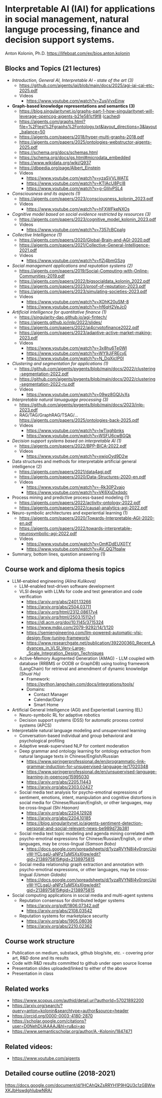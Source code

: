 # Interpretable AI (IAI) for applications in social management, natural languge processing, finance and decision support systems.
Anton Kolonin, Ph.D.
https://lifeboat.com/ex/bios.anton.kolonin

## Blocks and Topics (21 lectures)
- _Introduction, General AI, Interpretable AI - state of the art (3)_
  - https://github.com/aigents/iai/blob/main/docs/2025/agi-iai-cai-etc-2025.pdf
  - Videos
    - https://www.youtube.com/watch?v=ZusjVvxEinw
- **Graph-based knowledge representations and semantics (3)**
  - https://blog.singularitynet.io/graphs-part-1-how-singularitynet-will-leverage-opencog-aigents-b21e581cf9f8 ([cached](https://github.com/aigents/pygents/blob/main/docs/2023/Graphs%20Part%201_%20How%20SingularityNET%20Will%20Leverage%20OpenCog%20%26%20Aigents%20_%20by%20Aigents%20with%20Anton%20Kolonin%20_%20SingularityNET.pdf))
  - https://aigents.com/graphs.html?file=%2Ftest%2Fgraphs%2Fontology.txt&layout_directions=3&layout_balance=50
  - https://aigents.com/papers/2018/hyper-multi-graphs-2018.pdf
  - https://aigents.com/papers/2025/ontologies-webstructor-aigents-2025.pdf
  - https://schema.org/docs/schemas.html
  - https://schema.org/docs/gs.html#microdata_embedded
  - https://www.wikidata.org/wiki/Q937
  - https://dbpedia.org/page/Albert_Einstein
  - Videos
    - https://www.youtube.com/watch?v=yzaSVVLWATE
    - https://www.youtube.com/watch?v=KTIAcU8Pcl8
    - https://www.youtube.com/watch?v=g-GIilvPSL4
- _Consciousness and its aspects (1)_
  - https://aigents.com/papers/2023/consciousness_kolonin_2023.pdf
  - Videos
    - https://www.youtube.com/watch?v=hFXWFkeNXOs
- _Cognitive model based on social evidence restricted by resources (3)_
  - https://aigents.com/papers/2023/cognitive_model_kolonin_2023.pdf
  - Videos
    - https://www.youtube.com/watch?v=7357cBCpalg
- _Collective Intelligence (1)_
  - https://aigents.com/papers/2020/Global-Brain-and-AGI-2020.pdf
  - https://aigents.com/papers/2021/Collective-General-Intelligence-2021.pdf
  - Videos
    - https://www.youtube.com/watch?v=flZj4bmGSzg
- _Social management applications and reputation systems (2)_
  - https://aigents.com/papers/2019/Social-Computing-with-Online-Communities-2019.pdf
  - https://aigents.com/papers/2022/bigsocialdata_kolonin_2022.pdf
  - https://aigents.com/papers/2023/proof-of-reputation-2023.pdf
  - https://aigents.com/papers/2023/simulating-societies-2023.pdf
  - Videos
    - https://www.youtube.com/watch?v=XOhK20uSM-8
    - https://www.youtube.com/watch?v=hf6qH2VeJc0
- _Artificial intelligence for quantitative finance (1)_
  - https://singularity-dao.github.io/agi-fintech/
  - https://aigents.github.io/inlp/2022/slides/
  - https://aigents.com/papers/2022/ai4cryptofinance2022.pdf
  - https://aigents.com/papers/2023/adaptive-active-market-making-2023.pdf
  - Videos
    - https://www.youtube.com/watch?v=3x8hu6Te0WI
    - https://www.youtube.com/watch?v=WY9JjFREcyE
    - https://www.youtube.com/watch?v=N_DqXjcIP0I
- _Clustering and segmentation for applications (1)_
  - https://github.com/aigents/pygents/blob/main/docs/2022/clustering-segmentation-2022.pdf
  - https://github.com/aigents/pygents/blob/main/docs/2022/clustering-segmentation-2022-ru.pdf
  - Videos
    - https://www.youtube.com/watch?v=09wz8GQUvXs
- _Interpretable natural lanuaguage processing (3)_
  - https://github.com/aigents/pygents/blob/main/docs/2023/inlp-2023.pdf
  - RAG/TAG/GraphRAG/TSAG/... https://aigents.com/papers/2025/ontologies-back-2025.pdf
  - Videos
    - https://www.youtube.com/watch?v=IwTixghbnks
    - https://www.youtube.com/watch?v=WSFU6cwBGQk
- _Decision support systems based on interpretable AI (1)_
  - https://aigents.com/papers/2022/BPP-BICA-2022.pdf
  - Videos
    - https://www.youtube.com/watch?v=xwjoOyd9D2w
- Data structures and methods for interpretable artificial general intelligence (2)
  - https://aigents.com/papers/2021/data4agi.pdf
  - https://aigents.com/papers/2020/Data-Structures-2020-en.pdf
  - Videos
    - https://www.youtube.com/watch?v=-Rk30P2vajo
    - https://www.youtube.com/watch?v=VK6XsDxdqdc
- Process mining and predictive process-based modeling (1)
  - https://aigents.com/papers/2022/activity-ontology-2022.pdf
  - https://aigents.com/papers/2022/causal-analytics-agi-2022.pdf
- Neuro-symbolic architectures and experiential learning (1)
  - https://aigents.com/papers/2020/Towards-Interpretable-AGI-2020-en.pdf
  - https://aigents.com/papers/2022/towards-interpretable-neurosymbolic-agi-2022.pdf
  - Videos
    - https://www.youtube.com/watch?v=OmKDdEUX0TY
    - https://www.youtube.com/watch?v=AV_QQ7fqalw
- Summary, bottom lines, question answering (1) 

## Course work and diploma thesis topics
- LLM-enabled engineering _(Alina Kulikova)_
  - LLM-enabled test-driven software development
  - VLSI design with LLMs for code and test generation and code verification
    - https://arxiv.org/abs/2401.13266
    - https://arxiv.org/abs/2504.03711
    - https://arxiv.org/html/2312.08617v4
    - https://arxiv.org/html/2503.15112v1
    - https://dl.acm.org/doi/10.1145/3715324
    - https://www.mdpi.com/2079-9292/14/1/120
    - https://semiengineering.com/llm-powered-automatic-vlsi-design-flow-tuning-framework/
    - https://www.researchgate.net/publication/392200360_Recent_Advances_in_VLSI_Very-Large-_Scale_Integration_Design_Techniques
  - Active-Memory Augmented Generation (AMAG) - LLM coupled with database (RRBMS or OODB or GraphDB) using tooling framework (LangChain) for retrieval and amendment of dynamic knowledge _(Shuai Hu)_
    - Framework: https://python.langchain.com/docs/integrations/tools/
    - Domains:
      - Contact Manager
      - Calendar/Diary
      - Smart Home
- Artificial General Intelligence (AGI) and Experientiall Learning (EL)
  - Neuro-symbolic RL for adaptive robotics
  - Decision support systems (DSS) for automatic process control systems (APCS)
- Interpretable natural language modeling and unsupervised learning
  - Conversation-based individual and group behavioral and psychological profiling
  - Adaptive weak-supervised NLP for content moderation
  - Deep grammar and ontology learning for ontology extraction from natural language texts in Chinese/English/Russian
    - https://www.springerprofessional.de/en/programmatic-link-grammar-induction-for-unsupervised-language-le/17020348
    - https://www.springerprofessional.de/en/unsupervised-language-learning-in-opencog/15995030
    - https://arxiv.org/abs/2205.11443
    - https://arxiv.org/abs/2303.02427  
  - Social media text analysis for psycho-emotinal expressions of sentiment, emotions, intent, manipulation and cognitive distortions in social media for Chinese/Russian/English, or other languages, may be cross-lingual _(Shi Haonan)_
    - https://arxiv.org/abs/2204.12928
    - https://arxiv.org/abs/2204.10185
    - https://blog.singularitynet.io/aigents-sentiment-detection-personal-and-social-relevant-news-be989d73b381
  - Social media text topic modeling and agenda mining correlated with psycho-emotinal expressions for Chinese/Russian/English, or other languages, may be cross-lingual _(Samson Bobo)_
    - https://docs.google.com/spreadsheets/d/1yzaRVYN8I4v0rqrcUpivW-YCLgaU-aNPzTuM5XsXIgw/edit?gid=2138975815#gid=2138975815
  - Social media relationship graph extraction and annotation with psycho-emotinal expressions, or other languages, may be cross-lingual _(Usman Gidado)_
    - https://docs.google.com/spreadsheets/d/1yzaRVYN8I4v0rqrcUpivW-YCLgaU-aNPzTuM5XsXIgw/edit?gid=2138975815#gid=2138975815
- Social computing applications in social media and multi-agent systems
  - Reputation consensus for distributed ledger systems
    - https://arxiv.org/pdf/1806.07342.pdf
    - https://arxiv.org/abs/2108.03542
  - Reputation systems for marketplace security
    - https://arxiv.org/abs/1905.08036
    - https://arxiv.org/abs/2210.02362  

## Course work structure
- Publication on medium, substack, github blog/site, etc. - covering prior art, R&D done and its results
- Code with R&D results committed to github under open source license
- Presentation slides uploaded/linked to either of the above
- Presentation in class

## Related works
- https://www.scopus.com/authid/detail.uri?authorId=57021892200
- https://arxiv.org/search/?query=anton+kolonin&searchtype=author&source=header
- https://orcid.org/0000-0003-4180-2870
- https://scholar.google.com/citations?user=D0NehDUAAAAJ&hl=ru&oi=ao
- https://www.semanticscholar.org/author/A.-Kolonin/1847471

## Related videos:
- https://www.youtube.com/aigents

## Detailed course outline (2018-2021)
https://docs.google.com/document/d/1HCAhQkZsRRYH1P9HQU3c1zGBWwXKJbHswdghIubwNRA/
